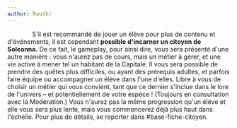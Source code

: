 ```yaml
---
author: Raudhr
---
```


    S'il est recommandé de jouer un élève pour plus de contenu et d'événements, il est cependant **possible d'incarner un citoyen de Soleanna.** De ce fait, le gameplay, pour ainsi dire, vous sera présenté d'une autre manière : vous n'aurez pas de cours, mais un métier à gérer, et une vie active à mener tel un habitant de la Capitale. Il vous sera possible de prendre des quêtes plus difficiles, ou ayant des prérequis adultes, et parfois faire équipe ou accompagner un élève dans l'une d'elles. Libre à vous de choisir un métier qui vous convient, tant que ce dernier s'inclue dans le lore de l'univers – et potentiellement de votre espèce ! (Toujours en consultation avec la Modération.)
Vous n'aurez pas la même progression qu'un élève et elle vous sera plus lente, mais vous commencerez déjà plus haut dans l'échelle. Pour plus de détails, se reporter dans #base-fiche-citoyen.  

